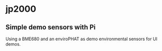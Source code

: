 # jp2000
## Simple demo sensors with Pi

Using a BME680 and an enviroPHAT as demo environmental sensors for UI demos.

